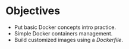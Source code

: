# Objectives

* Put basic Docker concepts intro practice.
* Simple Docker containers management.
* Build customized images using a *Dockerfile*.